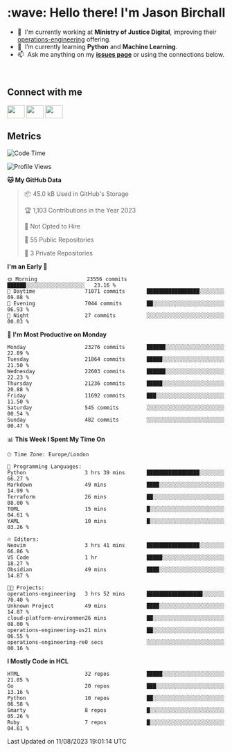 <h1 align="left" id="jason-title">:wave: Hello there! I'm Jason Birchall</h1>

- :office: &nbsp;I'm currently working at **Ministry of Justice Digital**, improving their [operations-engineering](https://github.com/ministryofjustice/operations-engineering) offering.
- :seedling: &nbsp;I’m currently learning **Python** and **Machine Learning**.
- :mailbox: &nbsp;Ask me anything on my **[issues page]** or using the connections below.


<br>

<h2>Connect with me</h2>
<p>
<a href="https://twitter.com/jsonBirchall" target="blank"><img align="center" src="https://cdn.jsdelivr.net/npm/simple-icons@3.0.1/icons/twitter.svg" alt="" height="30" width="40" /></a>
<a href="https://keybase.io/json0" target="blank"><img align="center" src="https://cdn.jsdelivr.net/npm/simple-icons@3.0.1/icons/keybase.svg" alt="" height="30" width="40" /></a>
<a href="https://www.reddit.com/user/kakorate" target="blank"><img align="center" src="https://cdn.jsdelivr.net/npm/simple-icons@3.0.1/icons/reddit.svg" alt="" height="30" width="40" /></a>
</p>

<h2>Metrics</h2>

<!--START_SECTION:waka-->
![Code Time](http://img.shields.io/badge/Code%20Time-1%2C159%20hrs%207%20mins-blue)

![Profile Views](http://img.shields.io/badge/Profile%20Views-6-blue)

**🐱 My GitHub Data** 

> 📦 45.0 kB Used in GitHub's Storage 
 > 
> 🏆 1,103 Contributions in the Year 2023
 > 
> 🚫 Not Opted to Hire
 > 
> 📜 55 Public Repositories 
 > 
> 🔑 3 Private Repositories 
 > 
**I'm an Early 🐤** 

```text
🌞 Morning                23556 commits       ██████░░░░░░░░░░░░░░░░░░░   23.16 % 
🌆 Daytime                71071 commits       █████████████████░░░░░░░░   69.88 % 
🌃 Evening                7044 commits        ██░░░░░░░░░░░░░░░░░░░░░░░   06.93 % 
🌙 Night                  27 commits          ░░░░░░░░░░░░░░░░░░░░░░░░░   00.03 % 
```
📅 **I'm Most Productive on Monday** 

```text
Monday                   23276 commits       ██████░░░░░░░░░░░░░░░░░░░   22.89 % 
Tuesday                  21864 commits       █████░░░░░░░░░░░░░░░░░░░░   21.50 % 
Wednesday                22603 commits       ██████░░░░░░░░░░░░░░░░░░░   22.23 % 
Thursday                 21236 commits       █████░░░░░░░░░░░░░░░░░░░░   20.88 % 
Friday                   11692 commits       ███░░░░░░░░░░░░░░░░░░░░░░   11.50 % 
Saturday                 545 commits         ░░░░░░░░░░░░░░░░░░░░░░░░░   00.54 % 
Sunday                   482 commits         ░░░░░░░░░░░░░░░░░░░░░░░░░   00.47 % 
```


📊 **This Week I Spent My Time On** 

```text
🕑︎ Time Zone: Europe/London

💬 Programming Languages: 
Python                   3 hrs 39 mins       █████████████████░░░░░░░░   66.27 % 
Markdown                 49 mins             ████░░░░░░░░░░░░░░░░░░░░░   14.99 % 
Terraform                26 mins             ██░░░░░░░░░░░░░░░░░░░░░░░   08.00 % 
TOML                     15 mins             █░░░░░░░░░░░░░░░░░░░░░░░░   04.61 % 
YAML                     10 mins             █░░░░░░░░░░░░░░░░░░░░░░░░   03.26 % 

🔥 Editors: 
Neovim                   3 hrs 41 mins       █████████████████░░░░░░░░   66.86 % 
VS Code                  1 hr                █████░░░░░░░░░░░░░░░░░░░░   18.27 % 
Obsidian                 49 mins             ████░░░░░░░░░░░░░░░░░░░░░   14.87 % 

🐱‍💻 Projects: 
operations-engineering   3 hrs 52 mins       ██████████████████░░░░░░░   70.40 % 
Unknown Project          49 mins             ████░░░░░░░░░░░░░░░░░░░░░   14.87 % 
cloud-platform-environmen26 mins             ██░░░░░░░░░░░░░░░░░░░░░░░   08.00 % 
operations-engineering-us21 mins             ██░░░░░░░░░░░░░░░░░░░░░░░   06.55 % 
operations-engineering-re0 secs              ░░░░░░░░░░░░░░░░░░░░░░░░░   00.16 % 
```

**I Mostly Code in HCL** 

```text
HTML                     32 repos            █████░░░░░░░░░░░░░░░░░░░░   21.05 % 
Go                       20 repos            ███░░░░░░░░░░░░░░░░░░░░░░   13.16 % 
Python                   10 repos            ██░░░░░░░░░░░░░░░░░░░░░░░   06.58 % 
Smarty                   8 repos             █░░░░░░░░░░░░░░░░░░░░░░░░   05.26 % 
Ruby                     7 repos             █░░░░░░░░░░░░░░░░░░░░░░░░   04.61 % 
```




 Last Updated on 11/08/2023 19:01:14 UTC
<!--END_SECTION:waka-->

<!-- links -->

[issues page]: https://github.com/jasonBirchall/jasonBirchall/issues "jasonBirchall/issues"
